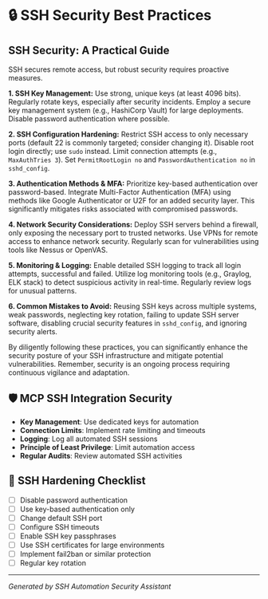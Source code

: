 
# 🔒 SSH Security Best Practices

## SSH Security: A Practical Guide

SSH secures remote access, but robust security requires proactive measures.

**1. SSH Key Management:**  Use strong, unique keys (at least 4096 bits). Regularly rotate keys, especially after security incidents. Employ a secure key management system (e.g., HashiCorp Vault) for large deployments. Disable password authentication where possible.

**2. SSH Configuration Hardening:**  Restrict SSH access to only necessary ports (default 22 is commonly targeted; consider changing it). Disable root login directly; use `sudo` instead. Limit connection attempts (e.g., `MaxAuthTries 3`). Set `PermitRootLogin no` and `PasswordAuthentication no` in `sshd_config`.

**3. Authentication Methods & MFA:**  Prioritize key-based authentication over password-based. Integrate Multi-Factor Authentication (MFA) using methods like Google Authenticator or U2F for an added security layer.  This significantly mitigates risks associated with compromised passwords.

**4. Network Security Considerations:**  Deploy SSH servers behind a firewall, only exposing the necessary port to trusted networks. Use VPNs for remote access to enhance network security. Regularly scan for vulnerabilities using tools like Nessus or OpenVAS.

**5. Monitoring & Logging:**  Enable detailed SSH logging to track all login attempts, successful and failed. Utilize log monitoring tools (e.g., Graylog, ELK stack) to detect suspicious activity in real-time. Regularly review logs for unusual patterns.

**6. Common Mistakes to Avoid:**  Reusing SSH keys across multiple systems, weak passwords, neglecting key rotation, failing to update SSH server software,  disabling crucial security features in `sshd_config`, and ignoring security alerts.


By diligently following these practices, you can significantly enhance the security posture of your SSH infrastructure and mitigate potential vulnerabilities. Remember, security is an ongoing process requiring continuous vigilance and adaptation.


## 🛡️ MCP SSH Integration Security
- **Key Management**: Use dedicated keys for automation
- **Connection Limits**: Implement rate limiting and timeouts
- **Logging**: Log all automated SSH sessions
- **Principle of Least Privilege**: Limit automation access
- **Regular Audits**: Review automated SSH activities

## 🔧 SSH Hardening Checklist
- [ ] Disable password authentication
- [ ] Use key-based authentication only
- [ ] Change default SSH port
- [ ] Configure SSH timeouts
- [ ] Enable SSH key passphrases
- [ ] Use SSH certificates for large environments
- [ ] Implement fail2ban or similar protection
- [ ] Regular key rotation

---
*Generated by SSH Automation Security Assistant*
        